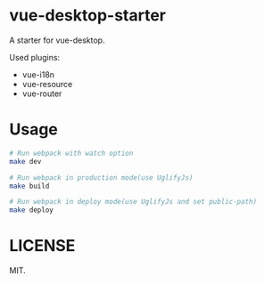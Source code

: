 # vue-desktop-starter
A starter for vue-desktop.

Used plugins:
- vue-i18n
- vue-resource
- vue-router

# Usage

```Bash
# Run webpack with watch option
make dev

# Run webpack in production mode(use UglifyJs)
make build

# Run webpack in deploy mode(use UglifyJs and set public-path)
make deploy
```

# LICENSE
MIT.